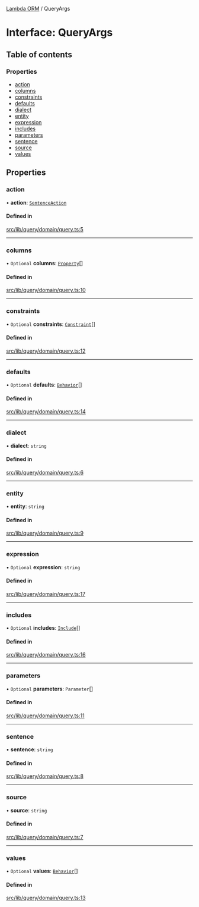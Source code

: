 [Lambda ORM](../README.md) / QueryArgs

# Interface: QueryArgs

## Table of contents

### Properties

- [action](QueryArgs.md#action)
- [columns](QueryArgs.md#columns)
- [constraints](QueryArgs.md#constraints)
- [defaults](QueryArgs.md#defaults)
- [dialect](QueryArgs.md#dialect)
- [entity](QueryArgs.md#entity)
- [expression](QueryArgs.md#expression)
- [includes](QueryArgs.md#includes)
- [parameters](QueryArgs.md#parameters)
- [sentence](QueryArgs.md#sentence)
- [source](QueryArgs.md#source)
- [values](QueryArgs.md#values)

## Properties

### action

• **action**: [`SentenceAction`](../enums/SentenceAction.md)

#### Defined in

[src/lib/query/domain/query.ts:5](https://github.com/lambda-orm/lambdaorm/blob/a0d8ab272b532eb88386058135e414ac521ad4dd/src/lib/query/domain/query.ts#L5)

___

### columns

• `Optional` **columns**: [`Property`](Property.md)[]

#### Defined in

[src/lib/query/domain/query.ts:10](https://github.com/lambda-orm/lambdaorm/blob/a0d8ab272b532eb88386058135e414ac521ad4dd/src/lib/query/domain/query.ts#L10)

___

### constraints

• `Optional` **constraints**: [`Constraint`](Constraint.md)[]

#### Defined in

[src/lib/query/domain/query.ts:12](https://github.com/lambda-orm/lambdaorm/blob/a0d8ab272b532eb88386058135e414ac521ad4dd/src/lib/query/domain/query.ts#L12)

___

### defaults

• `Optional` **defaults**: [`Behavior`](Behavior.md)[]

#### Defined in

[src/lib/query/domain/query.ts:14](https://github.com/lambda-orm/lambdaorm/blob/a0d8ab272b532eb88386058135e414ac521ad4dd/src/lib/query/domain/query.ts#L14)

___

### dialect

• **dialect**: `string`

#### Defined in

[src/lib/query/domain/query.ts:6](https://github.com/lambda-orm/lambdaorm/blob/a0d8ab272b532eb88386058135e414ac521ad4dd/src/lib/query/domain/query.ts#L6)

___

### entity

• **entity**: `string`

#### Defined in

[src/lib/query/domain/query.ts:9](https://github.com/lambda-orm/lambdaorm/blob/a0d8ab272b532eb88386058135e414ac521ad4dd/src/lib/query/domain/query.ts#L9)

___

### expression

• `Optional` **expression**: `string`

#### Defined in

[src/lib/query/domain/query.ts:17](https://github.com/lambda-orm/lambdaorm/blob/a0d8ab272b532eb88386058135e414ac521ad4dd/src/lib/query/domain/query.ts#L17)

___

### includes

• `Optional` **includes**: [`Include`](../classes/Include.md)[]

#### Defined in

[src/lib/query/domain/query.ts:16](https://github.com/lambda-orm/lambdaorm/blob/a0d8ab272b532eb88386058135e414ac521ad4dd/src/lib/query/domain/query.ts#L16)

___

### parameters

• `Optional` **parameters**: `Parameter`[]

#### Defined in

[src/lib/query/domain/query.ts:11](https://github.com/lambda-orm/lambdaorm/blob/a0d8ab272b532eb88386058135e414ac521ad4dd/src/lib/query/domain/query.ts#L11)

___

### sentence

• **sentence**: `string`

#### Defined in

[src/lib/query/domain/query.ts:8](https://github.com/lambda-orm/lambdaorm/blob/a0d8ab272b532eb88386058135e414ac521ad4dd/src/lib/query/domain/query.ts#L8)

___

### source

• **source**: `string`

#### Defined in

[src/lib/query/domain/query.ts:7](https://github.com/lambda-orm/lambdaorm/blob/a0d8ab272b532eb88386058135e414ac521ad4dd/src/lib/query/domain/query.ts#L7)

___

### values

• `Optional` **values**: [`Behavior`](Behavior.md)[]

#### Defined in

[src/lib/query/domain/query.ts:13](https://github.com/lambda-orm/lambdaorm/blob/a0d8ab272b532eb88386058135e414ac521ad4dd/src/lib/query/domain/query.ts#L13)

